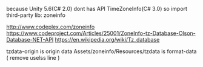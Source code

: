 because Unity 5.6(C# 2.0) dont has API TimeZoneInfo(C# 3.0)
so import third-party lib: zoneinfo

http://www.codeplex.com/zoneinfo
https://www.codeproject.com/Articles/25001/ZoneInfo-tz-Database-Olson-Database-NET-API
https://en.wikipedia.org/wiki/Tz_database

tzdata-origin is origin data
Assets/zoneinfo/Resources/tzdata is format-data ( remove uselss line )